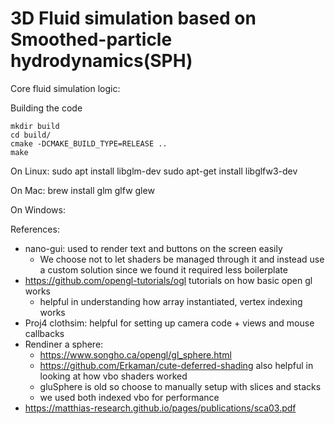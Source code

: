 # 3D Fluid simulation based on Smoothed-particle hydrodynamics(SPH)

Core fluid simulation logic: <TODO add paper link>

Building the code
```
mkdir build
cd build/
cmake -DCMAKE_BUILD_TYPE=RELEASE ..
make
```
On Linux:
sudo apt install libglm-dev
sudo apt-get install libglfw3-dev

On Mac:
brew install glm glfw glew 

On Windows:


References:
- nano-gui: used to render text and buttons on the screen easily
    - We choose not to let shaders be managed through it and instead use a custom solution since we found it required less boilerplate
- https://github.com/opengl-tutorials/ogl tutorials on how basic open gl works
    - helpful in understanding how array instantiated, vertex indexing works
- Proj4 clothsim: helpful for setting up camera code + views and mouse callbacks
- Rendiner a sphere: 
    - https://www.songho.ca/opengl/gl_sphere.html
    - https://github.com/Erkaman/cute-deferred-shading also helpful in looking at how vbo shaders worked
    - gluSphere is old so choose to manually setup with slices and stacks
    - we used both indexed vbo for performance
- https://matthias-research.github.io/pages/publications/sca03.pdf